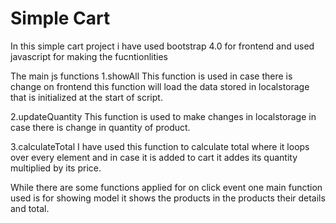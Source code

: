 
#  Simple Cart 

In this simple cart project i have used bootstrap 4.0 for frontend and used javascript for making the fucntionlities

The main js functions 
1.showAll
    This function is used in case there is change on frontend this function will load the data stored in localstorage that is initialized at the start of script.

2.updateQuantity
    This function is used to make changes in localstorage in case there is change in quantity of product.

3.calculateTotal
    I have used this function to calculate total where it loops over every element and in case it is added to cart it addes its quantity multiplied by its price.

While there are some functions applied for on click event one main function used is for showing model it shows the products in the products their details and total.
 

